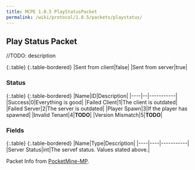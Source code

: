 ```yaml
---
title: MCPE 1.0.5 PlayStatusPacket
permalink: /wiki/protocol/1.0.5/packets/playstatus/
---
```

## Play Status Packet
//TODO: description

{:.table}
{:.table-bordered}
|Sent from client|false|
|Sent from server|true|

### Status

{:.table}
{:.table-bordered}
|Name|ID|Description|
|----|--|-----------|
|Success|0|Everything is good|
|Failed Client|1|The client is outdated|
|Failed Server|2|The server is outdated|
|Player Spawn|3|If the player has spawned|
|Invalid Tenant|4|**TODO**|
|Version Mismatch|5|**TODO**|

### Fields

{:.table}
{:.table-bordered}
|Name|Type|Description|
|----|----|-----------|
|Server Status|int|The servef status. Values stated above.|

Packet Info from [PocketMine-MP](https://github.com/pmmp/PocketMine-MP).
